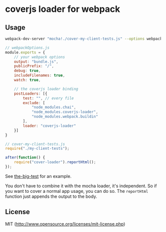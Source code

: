 # coverjs loader for webpack

## Usage

``` sh
webpack-dev-server "mocha!./cover-my-client-tests.js" --options webpackOptions.js
```

```js
// webpackOptions.js
module.exports = {
	// your webpack options
	output: "bundle.js",
	publicPrefix: "/",
	debug: true,
	includeFilenames: true,
	watch: true,

	// the coverjs loader binding
	postLoaders: [{
		test: "", // every file
		exclude: [
			"node_modules.chai",
			"node_modules.coverjs-loader",
			"node_modules.webpack.buildin"
		],
		loader: "coverjs-loader"
	}]
}
```

```js
// cover-my-client-tests.js
require("./my-client-tests");

after(function() {
	require("cover-loader").reportHtml();
});
```

See [the-big-test](https://github.com/webpack/the-big-test) for an example.

You don't have to combine it with the mocha loader, it's independent. So if you want to cover a normal app usage, you can do so. The `reportHtml` function just appends the output to the body.


## License

MIT (http://www.opensource.org/licenses/mit-license.php)
